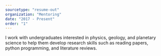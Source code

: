 ```yaml
---
sourcetype: "resume-out"
organization: "Mentoring"
date: "2017 - Present"
order: "1"
---
```


I work with undergraduates interested in physics, geology, and planetary science to help them develop research skills such as reading papers, python programming, and literature reviews.
